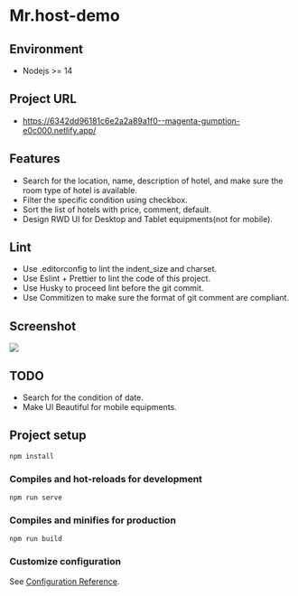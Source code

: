 # Mr.host-demo

## Environment

- Nodejs >= 14

## Project URL

- https://6342dd96181c6e2a2a89a1f0--magenta-gumption-e0c000.netlify.app/

## Features
- Search for the location, name, description of hotel, and make sure the room type of hotel is available.
- Filter the specific condition using checkbox.
- Sort the list of hotels with price, comment, default.
- Design RWD UI for Desktop and Tablet equipments(not for mobile).

## Lint
- Use .editorconfig to lint the indent_size and charset.
- Use Eslint + Prettier to lint the code of this project.
- Use Husky to proceed lint before the git commit.
- Use Commitizen to make sure the format of git comment are compliant.

## Screenshot
![](./img/a.gif)


## TODO
- Search for the condition of date.
- Make UI Beautiful for mobile equipments.

## Project setup

```
npm install
```

### Compiles and hot-reloads for development

```
npm run serve
```

### Compiles and minifies for production

```
npm run build
```


### Customize configuration

See [Configuration Reference](https://cli.vuejs.org/config/).
